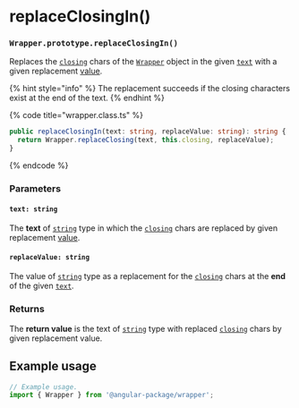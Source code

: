 # replaceClosingIn()

### `Wrapper.prototype.replaceClosingIn()`

Replaces the [`closing`](../../wrap/accessors/#wrap.prototype.closing) chars of the [`Wrapper`](../description.md) object in the given [`text`](replaceclosingin.md#text-string) with a given replacement [value](replaceclosingin.md#replacevalue-string).

{% hint style="info" %}
The replacement succeeds if the closing characters exist at the end of the text.
{% endhint %}

{% code title="wrapper.class.ts" %}
```typescript
public replaceClosingIn(text: string, replaceValue: string): string {
  return Wrapper.replaceClosing(text, this.closing, replaceValue);
}
```
{% endcode %}

### Parameters

#### `text: string`

The **text** of [`string`](https://developer.mozilla.org/en-US/docs/Web/JavaScript/Reference/Global\_Objects/String) type in which the [`closing`](../../wrap/accessors/#wrap.prototype.closing) chars are replaced by given replacement [value](replaceclosingin.md#replacevalue-string).

#### `replaceValue: string`

The value of [`string`](https://developer.mozilla.org/en-US/docs/Web/JavaScript/Reference/Global\_Objects/String) type as a replacement for the [`closing`](../../wrap/accessors/#wrap.prototype.closing) chars at the **end** of the given [`text`](replaceclosingin.md#text-string).

### Returns

The **return value** is the text of [`string`](https://developer.mozilla.org/en-US/docs/Web/JavaScript/Reference/Global\_Objects/String) type with replaced [`closing`](../../wrap/accessors/#wrap.prototype.closing) chars by given replacement value.

## Example usage

```typescript
// Example usage.
import { Wrapper } from '@angular-package/wrapper';


```
